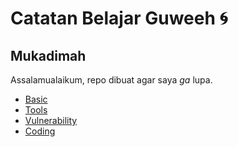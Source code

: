 # Catatan Belajar Guweeh :cyclone:

## Mukadimah
Assalamualaikum, repo dibuat agar saya *ga* lupa.

- [Basic]()
- [Tools]()
- [Vulnerability]()
- [Coding]()

## 

